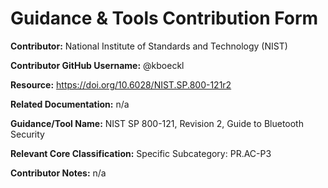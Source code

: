 # Guidance & Tools Contribution Form

**Contributor:** National Institute of Standards and Technology (NIST)

**Contributor GitHub Username:** @kboeckl

**Resource:** https://doi.org/10.6028/NIST.SP.800-121r2

**Related Documentation:** n/a

**Guidance/Tool Name:** NIST SP 800-121, Revision 2, Guide to Bluetooth Security

**Relevant Core Classification:** Specific Subcategory: PR.AC-P3

**Contributor Notes:** n/a
